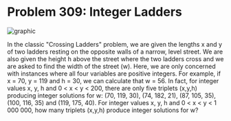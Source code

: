 # Problem 309: Integer Ladders

![graphic](img309.gif)

In the classic "Crossing Ladders" problem, we are given the lengths x
and y of two ladders resting on the opposite walls of a narrow, level
street. We are also given the height h above the street where the two
ladders cross and we are asked to find the width of the street (w).
Here, we are only concerned with instances where all four variables are
positive integers. For example, if x = 70, y = 119 and h = 30, we can
calculate that w = 56. In fact, for integer values x, y, h and 0 &lt; x
&lt; y &lt; 200, there are only five triplets (x,y,h) producing integer
solutions for w: (70, 119, 30), (74, 182, 21), (87, 105, 35), (100, 116,
35) and (119, 175, 40). For integer values x, y, h and 0 &lt; x &lt; y
&lt; 1 000 000, how many triplets (x,y,h) produce integer solutions for
w?